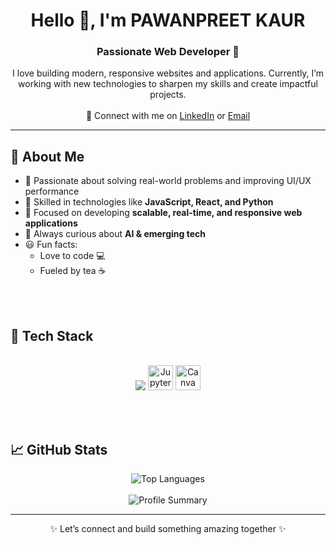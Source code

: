 
<h1 align="center">Hello 👋, I'm PAWANPREET KAUR</h1>
<h3 align="center">Passionate Web Developer 🚀</h3>

<p align="center">
  I love building modern, responsive websites and applications.  
  Currently, I’m working with new technologies to sharpen my skills and create impactful projects.  
  <br><br>
  🔗 Connect with me on 
  <a href="https://www.linkedin.com/in/pawan-preet2003/">LinkedIn</a> or 
  <a href="mailto:kpawanpreet2003@gmail.com">Email</a>
</p>

---

## 🧐 About Me  

- 🧠 Passionate about solving real-world problems and improving UI/UX performance  
- 🔧 Skilled in technologies like **JavaScript, React, and Python**  
- 🎯 Focused on developing **scalable, real-time, and responsive web applications**  
- 💬 Always curious about **AI & emerging tech**  
- 😃 Fun facts:
  - Love to code 💻
  - Fueled by tea ☕

  
<br><br>
<!-- Tech Stack -->
<h2> 🥞 Tech Stack</h2>
<p align="center">
  <br>
<!-- mysql,php, -->
  <img src="https://skillicons.dev/icons?i=html,css,bootstrap,js,react,git,github,vscode,python" />
<img src="https://cdn.jsdelivr.net/gh/devicons/devicon/icons/jupyter/jupyter-original.svg" alt="Jupyter Notebook" width="40" />
  <img src="https://cdn.jsdelivr.net/gh/devicons/devicon/icons/canva/canva-original.svg" alt="Canva Logo" width="40" height="40" />
  <br> 
  </p>
  <br><br>


## 📈 GitHub Stats  

<p align="center">
  <img src="https://github-readme-stats.vercel.app/api/top-langs/?username=pawancodecrafts&layout=compact&theme=radical" alt="Top Languages" />
  <br><br>
  <img src="https://github-profile-summary-cards.vercel.app/api/cards/profile-details?username=pawancodecrafts&theme=radical" alt="Profile Summary" />
</p>

---

<p align="center">✨ Let’s connect and build something amazing together ✨</p>


    
